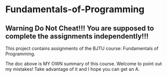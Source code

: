 # Fundamentals-of-Programming
## Warning Do Not Cheat!!! You are supposed to complete the assignments independently!!!

This project contains assignments of the BJTU course: Fundamentals of Programming.

The doc above is MY OWN summary of this course. Welcome to point out my mistakes!
Take advantage of it and I hope you can get an A.
